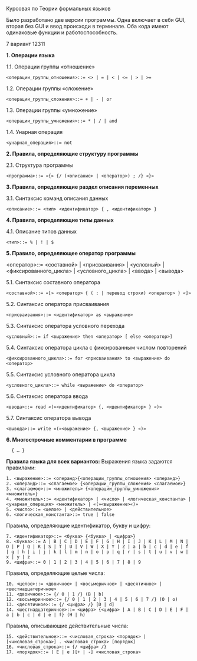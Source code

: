 Курсовая по Теории формальных языков

Было разработано две версии программы. Одна включает в себя GUI, вторая без GUI и ввод происходи в терминале. Оба кода имеют одинаковые функции и работоспособность.

7 вариант 12311

**1. Операции языка**
   
  1.1. Операции группы «отношение»
  
    <операции_группы_отношения>::= <> | = | < | <= | > | >=
    
  1.2. Операции группы «сложение»
  
    <операции_группы_сложения>::= + | - | or
    
  1.3. Операции группы «умножение»
  
    <операции_группы_умножения>::= * | / | and
    
  1.4. Унарная операция
  
    <унарная_операция>::= not

**2. Правила, определяющие структуру программы**
   
  2.1. Структура программы
    
    <программа>::= «{» {/ (<описание> | <оператор>) ; /} «}»

**3. Правила, определяющие раздел описания переменных**
   
  3.1. Синтаксис команд описания данных
    
    <описание>::= <тип> <идентификатор> { , <идентификатор> }

**4. Правила, определяющие типы данных**
   
  4.1. Описание типов данных
  
    <тип>::= % | ! | $

**5. Правило, определяющее оператор программы**
   
<оператор>::= <составной> | <присваивания> | <условный> | <фиксированного_цикла> | <условного_цикла> | <ввода> | <вывода>

  5.1. Синтаксис составного оператора
  
    <составной>::= «[» <оператор> { ( : | перевод строки) <оператор> } «]»
    
  5.2. Синтаксис оператора присваивания
  
    <присваивания>::= <идентификатор> as <выражение>
    
  5.3. Синтаксис оператора условного перехода
  
    <условный>::= if <выражение> then <оператор> [ else <оператор>]
    
  5.4. Синтаксис оператора цикла с фиксированным числом повторений
  
    <фиксированного_цикла>::= for <присваивания> to <выражение> do <оператор>
    
  5.5. Синтаксис условного оператора цикла
  
    <условного_цикла>::= while <выражение> do <оператор>
    
  5.6. Синтаксис оператора ввода
  
    <ввода>::= read «(»<идентификатор> {, <идентификатор> } «)»
    
  5.7. Синтаксис оператора вывода
  
    <вывода>::= write «(»<выражение> {, <выражение> } «)»

**6. Многострочные комментарии в программе**

      { … }


**Правила языка для всех вариантов:**
  Выражения языка задаются правилами:
  
    1. <выражение>::= <операнд>{<операции_группы_отношения> <операнд>}
    2. <операнд>::= <слагаемое> {<операции_группы_сложения> <слагаемое>}
    3. <слагаемое>::= <множитель> {<операции_группы_умножения> <множитель>}
    4. <множитель>::= <идентификатор> | <число> | <логическая_константа> | <унарная_операция> <множитель> | «(»<выражение>«)»
    5. <число>::= <целое> | <действительное>
    6. <логическая_константа>::= true | false

  Правила, определяющие идентификатор, букву и цифру:
  
    7. <идентификатор>::= <буква> {<буква> | <цифра>}
    8. <буква>::= A | B | C | D | E | F | G | H | I | J | K | L | M | N | O | P | Q | R | S | T | U | V | W | X | Y | Z | a | b | c | d | e | f | g | h | i | j | k | l | m | n | o | p | q | r | s | t | u | v | w | x | y | z
    9. <цифра>::= 0 | 1 | 2 | 3 | 4 | 5 | 6 | 7 | 8 | 9
  
  Правила, определяющие целые числа:
  
    10. <целое>::= <двоичное> | <восьмеричное> | <десятичное> | <шестнадцатеричное>
    11. <двоичное>::= {/ 0 | 1 /} (B | b)
    12. <восьмеричное>::= {/ 0 | 1 | 2 | 3 | 4 | 5 | 6 | 7 /} (O | o)
    13. <десятичное>::= {/ <цифра> /} [D | d]
    14. <шестнадцатеричное>::= <цифра> {<цифра> | A | B | C | D | E | F | a | b | c | d | e | f} (H | h)
  
  Правила, описывающие действительные числа:
  
    15. <действительное>::= <числовая_строка> <порядок> | [<числовая_строка>] . <числовая_строка> [порядок]
    16. <числовая_строка>::= {/ <цифра> /}
    17. <порядок>::= ( E | e )[+ | -] <числовая_строка>
